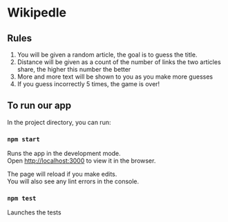 # Wikipedle

## Rules
1. You will be given a random article, the goal is to guess the title.
2. Distance will be given as a count of the number of links the two articles share, the higher this number the better
3. More and more text will be shown to you as you make more guesses
4. If you guess incorrectly 5 times, the game is over!
## To run our app

In the project directory, you can run:

### `npm start`

Runs the app in the development mode.\
Open [http://localhost:3000](http://localhost:3000) to view it in the browser.

The page will reload if you make edits.\
You will also see any lint errors in the console.

### `npm test`

Launches the tests

